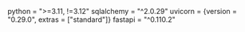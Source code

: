 python = ">=3.11, !=3.12"
sqlalchemy = "^2.0.29"
uvicorn = {version = "0.29.0", extras = ["standard"]}
fastapi = "^0.110.2"